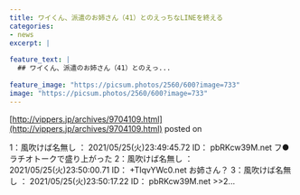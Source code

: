 ```yaml
---
title: ワイくん、派遣のお姉さん（41）とのえっちなLINEを終える
categories:
- news
excerpt: |
  
feature_text: |
  ## ワイくん、派遣のお姉さん（41）とのえっ...
  
feature_image: "https://picsum.photos/2560/600?image=733"
image: "https://picsum.photos/2560/600?image=733"
---
```


[http://vippers.jp/archives/9704109.html](http://vippers.jp/archives/9704109.html)
posted on 

<!--more-->

1：風吹けば名無し ： 2021/05/25(火)23:49:45.72 ID： pbRKcw39M.net フ●ラチオトークで盛り上がった 2：風吹けば名無し ： 2021/05/25(火)23:50:00.71 ID： +TIqvYWc0.net お姉さん？ 3：風吹けば名無し ： 2021/05/25(火)23:50:17.22 ID： pbRKcw39M.net &gt;&gt;2...
